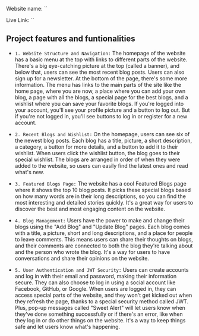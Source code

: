 Website name: ``

Live Link: ``

##  Project features and funtionalities 

- `1. Website Structure and Navigation:`
The homepage of the website has a basic menu at the top with links to different parts of the website. There's a big eye-catching picture at the top (called a banner), and below that, users can see the most recent blog posts. Users can also sign up for a newsletter. At the bottom of the page, there's some more information. The menu has links to the main parts of the site like the home page, where you are now, a place where you can add your own blog, a page with all the blogs, a special page for the best blogs, and a wishlist where you can save your favorite blogs. If you're logged into your account, you'll see your profile picture and a button to log out. But if you're not logged in, you'll see buttons to log in or register for a new account.

- `2. Recent Blogs and Wishlist:`
On the homepage, users can see six of the newest blog posts. Each blog has a title, picture, a short description, a category, a button for more details, and a button to add it to their wishlist. When users click the wishlist button, the blog goes to their special wishlist. The blogs are arranged in order of when they were added to the website, so users can easily find the latest ones and read what's new.

- `3. Featured Blogs Page:`
The website has a cool Featured Blogs page where it shows the top 10 blog posts. It picks these special blogs based on how many words are in their long descriptions, so you can find the most interesting and detailed stories quickly. It's a great way for users to discover the best and most engaging content on the website.

- `4. Blog Management:`
Users have the power to make and change their blogs using the "Add Blog" and "Update Blog" pages. Each blog comes with a title, a picture, short and long descriptions, and a place for people to leave comments. This means users can share their thoughts on blogs, and their comments are connected to both the blog they're talking about and the person who wrote the blog. It's a way for users to have conversations and share their opinions on the website.

- `5. User Authentication and JWT Security:`
Users can create accounts and log in with their email and password, making their information secure. They can also choose to log in using a social account like Facebook, GitHub, or Google. When users are logged in, they can access special parts of the website, and they won't get kicked out when they refresh the page, thanks to a special security method called JWT. Plus, pop-up messages called "Sweet Alert" will let users know when they've done something successfully or if there's an error, like when they log in or do other things on the website. It's a way to keep things safe and let users know what's happening.


